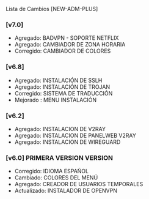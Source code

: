 Lista de Cambios [NEW-ADM-PLUS]

### [v7.0]
* Agregado: BADVPN - SOPORTE NETFLIX
* Agregado: CAMBIADOR DE ZONA HORARIA
* Corregido: CAMBIADOR DE COLORES

### [v6.8]
* Agregado: INSTALACIÓN DE SSLH
* Agregado: INSTALACIÓN DE TROJAN
* Corregido: SISTEMA DE TRADUCCIÓN
* Mejorado : MENU INSTALACIÓN

### [v6.2]
* Agregado: INSTALACION DE V2RAY
* Agregado: INSTALACION DE PANELWEB V2RAY
* Agregado: INSTALACION DE WIREGUARD

### [v6.0] PRIMERA VERSION VERSION
* Corregido: IDIOMA ESPAÑOL
* Cambiado: COLORES DEL MENÚ
* Agregado: CREADOR DE USUARIOS TEMPORALES
* Actualizado: INSTALADOR DE OPENVPN
